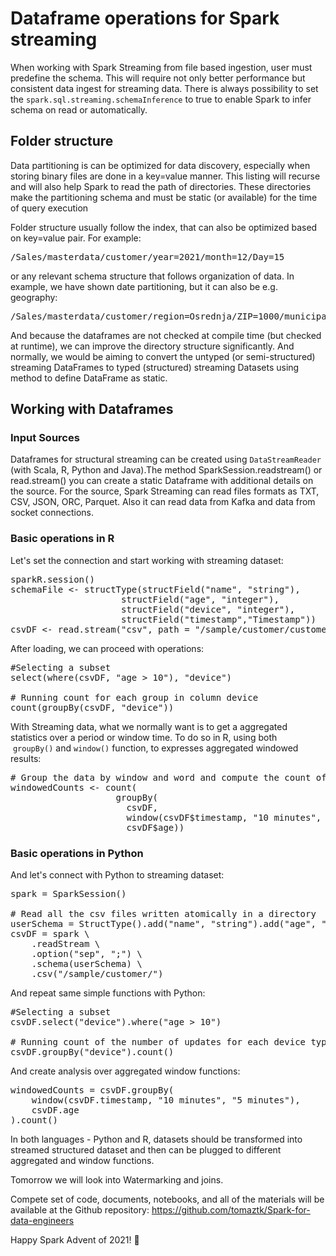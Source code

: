 # Dataframe operations for Spark streaming

<!-- wp:paragraph -->
<p>When working with Spark Streaming from file based ingestion, user must predefine the schema. This will require not only better performance but consistent data ingest for streaming data. There is always possibility to set the <code>spark.sql.streaming.schemaInference</code> to true to enable Spark to infer schema on read or automatically.</p>
<!-- /wp:paragraph -->

<!-- wp:heading -->
<h2 id="folder-structure">Folder structure</h2>
<!-- /wp:heading -->

<!-- wp:paragraph -->
<p>Data partitioning is can be optimized for data discovery, especially when storing binary files are done in a key=value manner. This listing will recurse and will also help Spark to read the path of directories. These directories make the partitioning schema and must be static (or available) for the time of query execution</p>
<!-- /wp:paragraph -->

<!-- wp:paragraph -->
<p>Folder structure usually follow the index, that can also be optimized based on key=value pair. For example:</p>
<!-- /wp:paragraph -->

<!-- wp:syntaxhighlighter/code -->
<pre class="wp-block-syntaxhighlighter-code">/Sales/masterdata/customer/year=2021/month=12/Day=15</pre>
<!-- /wp:syntaxhighlighter/code -->

<!-- wp:paragraph -->
<p>or any relevant schema structure that follows organization of data. In example, we have shown date partitioning, but it can also be e.g. geography:</p>
<!-- /wp:paragraph -->

<!-- wp:syntaxhighlighter/code -->
<pre class="wp-block-syntaxhighlighter-code">/Sales/masterdata/customer/region=Osrednja/ZIP=1000/municipality=Bežigrad</pre>
<!-- /wp:syntaxhighlighter/code -->

<!-- wp:paragraph -->
<p>And because the dataframes are not checked at compile time (but checked at runtime), we can improve the directory structure significantly. And normally, we would be aiming to convert the untyped (or semi-structured) streaming DataFrames to typed (structured) streaming Datasets using method to define DataFrame as static.</p>
<!-- /wp:paragraph -->

<!-- wp:heading -->
<h2 id="working-with-dataframes">Working with Dataframes</h2>
<!-- /wp:heading -->

<!-- wp:heading {"level":3} -->
<h3 id="input-sources"><strong>Input Sources</strong></h3>
<!-- /wp:heading -->

<!-- wp:paragraph -->
<p>Dataframes for structural streaming can be created using <code>DataStreamReader</code> (with Scala, R, Python and Java).The method SparkSession.readstream() or read.stream() you can create a static Dataframe with additional details on the source. For the source, Spark Streaming can read files formats as TXT, CSV, JSON, ORC, Parquet. Also it can read data from Kafka and data from socket connections.<a href="https://spark.apache.org/docs/latest/structured-streaming-programming-guide.html#input-sources"></a></p>
<!-- /wp:paragraph -->

<!-- wp:heading {"level":3} -->
<h3 id="basic-operations-in-r">Basic operations in R</h3>
<!-- /wp:heading -->

<!-- wp:paragraph -->
<p>Let's set the connection and start working with streaming dataset:</p>
<!-- /wp:paragraph -->

<!-- wp:syntaxhighlighter/code -->
<pre class="wp-block-syntaxhighlighter-code">sparkR.session()
schemaFile &lt;- structType(structField("name", "string"),
                     structField("age", "integer"),
                     structField("device", "integer"),
                     structField("timestamp","Timestamp"))
csvDF &lt;- read.stream("csv", path = "/sample/customer/customer.csv", schema = schemaFile, sep = ";")</pre>
<!-- /wp:syntaxhighlighter/code -->

<!-- wp:paragraph -->
<p>After loading, we can proceed with operations:</p>
<!-- /wp:paragraph -->

<!-- wp:syntaxhighlighter/code -->
<pre class="wp-block-syntaxhighlighter-code">#Selecting a subset
select(where(csvDF, "age > 10"), "device")

# Running count for each group in column device
count(groupBy(csvDF, "device"))</pre>
<!-- /wp:syntaxhighlighter/code -->

<!-- wp:paragraph -->
<p>With Streaming data, what we normally want is to get a aggregated statistics over a period or window time. To do so in R, using both  <code>groupBy()</code> and <code>window()</code> function, to expresses aggregated windowed results:</p>
<!-- /wp:paragraph -->

<!-- wp:syntaxhighlighter/code -->
<pre class="wp-block-syntaxhighlighter-code"># Group the data by window and word and compute the count of each group
windowedCounts &lt;- count(
                    groupBy(
                      csvDF,
                      window(csvDF$timestamp, "10 minutes", "5 minutes"),
                      csvDF$age))</pre>
<!-- /wp:syntaxhighlighter/code -->

<!-- wp:heading {"level":3} -->
<h3 id="basic-operations-in-python">Basic operations in Python</h3>
<!-- /wp:heading -->

<!-- wp:paragraph -->
<p>And let's connect with Python to streaming dataset:</p>
<!-- /wp:paragraph -->

<!-- wp:syntaxhighlighter/code -->
<pre class="wp-block-syntaxhighlighter-code">spark = SparkSession()

# Read all the csv files written atomically in a directory
userSchema = StructType().add("name", "string").add("age", "integer").add("device","integer").add("Timestamp","Timestamp")
csvDF = spark \
    .readStream \
    .option("sep", ";") \
    .schema(userSchema) \
    .csv("/sample/customer/") </pre>
<!-- /wp:syntaxhighlighter/code -->

<!-- wp:paragraph -->
<p>And repeat same simple functions with Python:</p>
<!-- /wp:paragraph -->

<!-- wp:syntaxhighlighter/code -->
<pre class="wp-block-syntaxhighlighter-code">#Selecting a subset
csvDF.select("device").where("age > 10")

# Running count of the number of updates for each device type
csvDF.groupBy("device").count()</pre>
<!-- /wp:syntaxhighlighter/code -->

<!-- wp:paragraph -->
<p>And create analysis over aggregated window functions:</p>
<!-- /wp:paragraph -->

<!-- wp:syntaxhighlighter/code -->
<pre class="wp-block-syntaxhighlighter-code">windowedCounts = csvDF.groupBy(
    window(csvDF.timestamp, "10 minutes", "5 minutes"),
    csvDF.age
).count()</pre>
<!-- /wp:syntaxhighlighter/code -->

<!-- wp:paragraph -->
<p>In both languages - Python and R, datasets should be transformed into streamed structured dataset and then can be plugged to different aggregated and window functions.</p>
<!-- /wp:paragraph -->

<!-- wp:paragraph -->
<p>Tomorrow we will look into Watermarking and joins.</p>
<!-- /wp:paragraph -->

<!-- wp:paragraph -->
<p>Compete set of code, documents, notebooks, and all of the materials will be available at the Github repository:&nbsp;<a rel="noreferrer noopener" href="https://github.com/tomaztk/Spark-for-data-engineers" target="_blank">https://github.com/tomaztk/Spark-for-data-engineers</a></p>
<!-- /wp:paragraph -->

<!-- wp:paragraph -->
<p>Happy Spark Advent of 2021! 🙂</p>
<!-- /wp:paragraph -->
